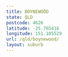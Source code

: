 ```yaml
---
title: BOYNEWOOD
state: QLD
postcode: 4626
latitude: -25.765416
longitude: 151.105529
url: /qld/boynewood/
layout: suburb
---
```

